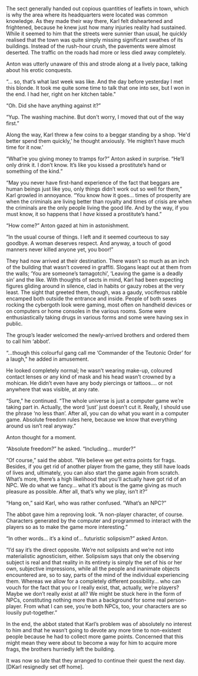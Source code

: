 
The sect generally handed out copious quantities of leaflets in town, which is why the area where its headquarters were located was common knowledge. As they made their way there, Karl felt disheartened and frightened, because he knew just how many injuries reality had sustained. While it seemed to him that the streets were sunnier than usual, he quickly realised that the town was quite simply missing significant swathes of its buildings. Instead of the rush-hour crush, the pavements were almost deserted. The traffic on the roads had more or less died away completely.

Anton was utterly unaware of this and strode along at a lively pace, talking about his erotic conquests.

“... so, that’s what last week was like. And the day before yesterday I met this blonde. It took me quite some time to talk that one into sex, but I won in the end. I had her, right on her kitchen table."

“Oh. Did she have anything against it?”

“Yup. The washing machine. But don't worry, I moved that out of the way first.”

Along the way, Karl threw a few coins to a beggar standing by a shop. ‘He'd better spend them quickly,’ he thought anxiously. ‘He mightn’t have much time for it now.’

“What’re you giving money to tramps for?” Anton asked in surprise. “He’ll only drink it. I don’t know. It’s like you kissed a prostitute’s hand or something of the kind.”

“May you never have first-hand experience of the fact that beggars are human beings just like you, only things didn’t work out so well for them,” Karl growled in annoyance. “You know how it goes... times of prosperity are when the criminals are living better than royalty and times of crisis are when the criminals are the only people living the good life. And by the way, if you must know, it so happens that I *have* kissed a prostitute’s hand.” 

“How come?” Anton gazed at him in astonishment.

“In the usual course of things. I left and it seemed courteous to say goodbye. A woman deserves respect. And anyway, a touch of good manners never killed anyone yet, you boor\!”

They had now arrived at their destination. There wasn’t so much as an inch of the building that wasn’t covered in graffiti. Slogans leapt out at them from the walls; ‘You are someone’s tamagotchi’, ‘Leaving the game is a deadly sin’ and the like. With thoughts of sects in mind, Karl had been expecting figures gliding around in silence, clad in habits or gauzy robes at the very least. The sight that greeted them, though, was a gaudy, vociferous rabble encamped both outside the entrance and inside. People of both sexes rocking the cybergoth look were gaming, most often on handheld devices or on computers or home consoles in the various rooms. Some were enthusiastically taking drugs in various forms and some were having sex in public.

The group’s leader welcomed the newly-arrived brothers and ordered them to call him ‘abbot’.

“...though this colourful gang call me ‘Commander of the Teutonic Order’ for a laugh," he added in amusement.

He looked completely normal; he wasn’t wearing make-up, coloured contact lenses or any kind of mask and his head wasn’t crowned by a mohican. He didn’t even have any body piercings or tattoos.... or not anywhere that was visible, at any rate.

“Sure," he continued. “The whole universe is just a computer game we’re taking part in. Actually, the word ‘just’ just doesn’t cut it. Really, I should use the phrase ‘no less than’. After all, you can do what you want in a computer game. Absolute freedom rules here, because we know that everything around us isn’t real anyway.”

Anton thought for a moment.

“Absolute freedom?” he asked. “Including... murder?”

“Of course,” said the abbot. “We believe we get extra points for frags. Besides, if you get rid of another player from the game, they still have loads of lives and, ultimately, you can also start the game again from scratch. What’s more, there’s a high likelihood that you’ll actually have got rid of an NPC. We do what we fancy... what it’s about is the game giving as much pleasure as possible. After all, that’s why we play, isn’t it?”

“Hang on,” said Karl, who was rather confused. “What’s an NPC?”

The abbot gave him a reproving look. “A non-player character, of course. Characters generated by the computer and programmed to interact with the players so as to make the game more interesting.”

“In other words... it’s a kind of... futuristic solipsism?” asked Anton.

“I’d say it’s the direct opposite. We’re not solipsists and we’re not into materialistic agnosticism, either. Solipsism says that only the observing subject is real and that reality in its entirety is simply the set of his or her own, subjective impressions, while all the people and inanimate objects encountered are, so to say, parts of the mind of the individual experiencing them. Whereas we allow for a completely different possibility... who can vouch for the fact that you or I really exist, that, actually, we’re players? Maybe we don’t really exist at all? We might be stuck here in the form of NPCs, constituting nothing more than a background for some real person-player. From what I can see, you’re both NPCs, too, your characters are so lousily put-together.” 

In the end, the abbot stated that Karl’s problem was of absolutely no interest to him and that he wasn’t going to devote any more time to non-existent people because he had to collect more game points. Concerned that this might mean they were about to become a way for him to acquire more frags, the brothers hurriedly left the building. 

It was now so late that they arranged to continue their quest the next day. \[DKarl resignedly set off home\].

